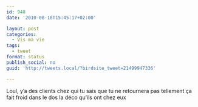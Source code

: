 ```yaml
---
id: 948
date: '2010-08-18T15:45:17+02:00'

layout: post
categories:
  - Vis ma vie
tags:
  - tweet
format: status
publish_social: no
guid: 'http://tweets.local/?birdsite_tweet=21499947336'

---
```


Loul, y’a des clients chez qui tu sais que tu ne retournera pas tellement ça fait froid dans le dos la déco qu’ils ont chez eux